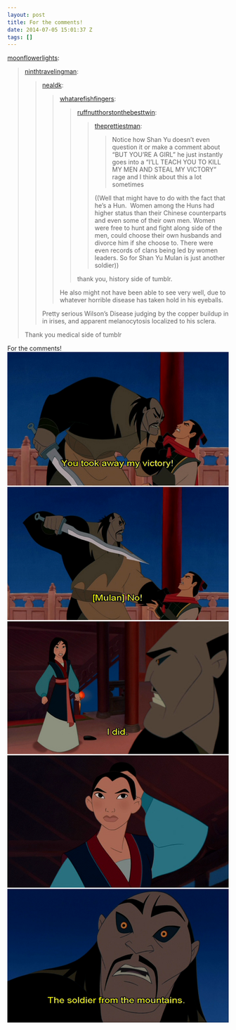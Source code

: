 ```yaml
---
layout: post
title: For the comments!
date: 2014-07-05 15:01:37 Z
tags: []
---
```

[moonflowerlights](http://moonflowerlights.tumblr.com/post/74686406264/ninthtravelingman-nealdk):

> [ninthtravelingman](http://ninthtravelingman.tumblr.com/post/74684118965/nealdk-whatarefishfingers):
> 
> > [nealdk](http://nealdk.tumblr.com/post/74605124865/whatarefishfingers):
> > 
> > > [whatarefishfingers](http://whatarefishfingers.tumblr.com/post/74556982532/ruffnutthorstonthebesttwin-theprettiestman):
> > > 
> > > > [ruffnutthorstonthebesttwin](http://ruffnutthorstonthebesttwin.tumblr.com/post/74499623425/theprettiestman-notice-how-shan-yu-doesnt-even):
> > > > 
> > > > > [theprettiestman](http://theprettiestman.tumblr.com/post/74053649058/notice-how-shan-yu-doesnt-even-question-it-or):
> > > > > 
> > > > > > Notice how Shan Yu doesn’t even question it or make a comment about “BUT YOU’RE A GIRL” he just instantly goes into a “I’LL TEACH YOU TO KILL MY MEN AND STEAL MY VICTORY” rage and I think about this a lot sometimes
> > > > > 
> > > > > ((Well that might have to do with the fact that he’s a Hun.  Women among the Huns had higher status than their Chinese counterparts and even some of their own men. Women were free to hunt and fight along side of the men, could choose their own husbands and divorce him if she choose to. There were even records of clans being led by women leaders. So for Shan Yu Mulan is just another soldier))
> > > > 
> > > > thank you, history side of tumblr.
> > > 
> > > He also might not have been able to see very well, due to whatever horrible disease has taken hold in his eyeballs.
> > 
> > Pretty serious Wilson’s Disease judging by the copper buildup in in irises, and apparent melanocytosis localized to his sclera.
> 
> Thank you medical side of tumblr

For the comments!
![](/media/2014/07/90852364793_0.png)
![](/media/2014/07/90852364793_1.png)
![](/media/2014/07/90852364793_2.png)
![](/media/2014/07/90852364793_3.png)
![](/media/2014/07/90852364793_4.png)
